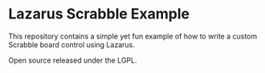 # Lazarus Scrabble Example

This repository contains a simple yet fun example of how to write a custom Scrabble board control using Lazarus. 

Open source released under the LGPL.
